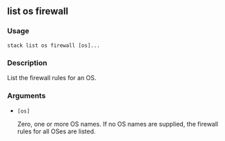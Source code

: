 ## list os firewall

### Usage

`stack list os firewall [os]...`

### Description

List the firewall rules for an OS.

### Arguments

* `[os]`

   Zero, one or more OS names. If no OS names are supplied, the firewall
        rules for all OSes are listed.



